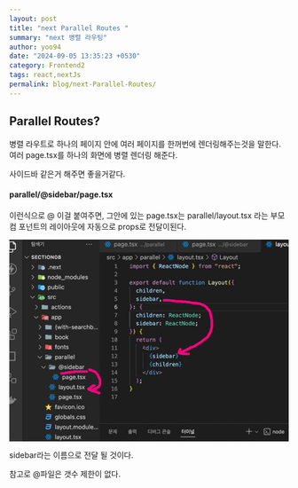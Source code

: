 ```yaml
---
layout: post
title: "next Parallel Routes "
summary: "next 병렬 라우팅"
author: yoo94
date: "2024-09-05 13:35:23 +0530"
category: Frontend2
tags: react,nextJs
permalink: blog/next-Parallel-Routes/
---
```


## Parallel Routes?

병렬 라우트로 하나의 페이지 안에 여러 페이지를 한꺼번에 렌더링해주는것을 말한다.
여러 page.tsx를 하나의 화면에 병렬 렌더링 해준다.

사이드바 같은거 해주면 좋을거같다.

#### parallel/@sidebar/page.tsx

이런식으로 @ 이걸 붙여주면, 그안에 있는 page.tsx는 parallel/layout.tsx 라는 부모 컴 포넌트의 레이아웃에 자동으로 props로 전달이된다.

<div style="display: flex; justify-content: center;">
  <img src="/blog/postImg/next-parallel.png" alt="next-parallel.png" style="max-width:auto;; height:auto;">
</div>

sidebar라는 이름으로 전달 될 것이다.

참고로 @파일은 갯수 제한이 없다.
